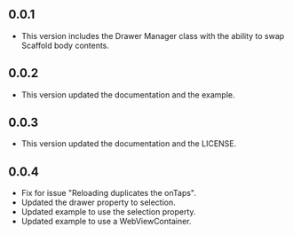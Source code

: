 ## 0.0.1

* This version includes the Drawer Manager class with the ability to swap Scaffold body contents.

## 0.0.2

* This version updated the documentation and the example.

## 0.0.3

* This version updated the documentation and the LICENSE.

## 0.0.4

* Fix for issue "Reloading duplicates the onTaps".
* Updated the drawer property to selection.
* Updated example to use the selection property.
* Updated example to use a WebViewContainer.